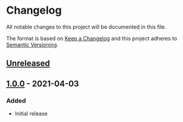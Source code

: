 # Changelog

All notable changes to this project will be documented in this file.

The format is based on [Keep a Changelog](https://keepachangelog.com/en/1.0.0/)
and this project adheres to
[Semantic Versioning](https://semver.org/spec/v2.0.0.html).

## [Unreleased]

## [1.0.0] - 2021-04-03

### Added

+ Initial release

[Unreleased]: https://git.sr.ht/~mser/synupkeep/tree/develop
[1.0.0]: https://git.sr.ht/~mser/synupkeep/tree/1.0.0
